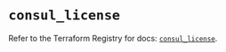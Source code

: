 # `consul_license`

Refer to the Terraform Registry for docs: [`consul_license`](https://registry.terraform.io/providers/hashicorp/consul/2.20.0/docs/resources/license).
